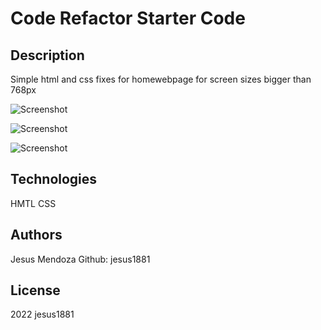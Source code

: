 # Code Refactor Starter Code

## Description

Simple html and css fixes for homewebpage for screen sizes bigger than 768px

![Screenshot](sc1.jpg)


![Screenshot](sc2.jpg)


![Screenshot](sc3.jpg)

## Technologies

HMTL
CSS

## Authors

Jesus Mendoza
Github: jesus1881

## License
2022 jesus1881
